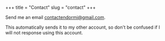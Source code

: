 +++
title = "Contact"
slug = "contact"
+++

Send me an email [contactendormi@gmail.com](mailto:contactendormi@gmail.com).

This automatically sends it to my other account, so don't be confused if I will not response using this account.